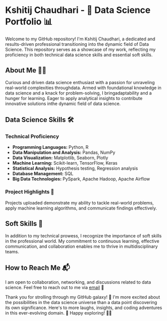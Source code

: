 # Kshitij Chaudhari - 🚀 Data Science Portfolio 📊

Welcome to my GitHub repository! I'm Kshitij Chaudhari, a dedicated and results-driven professional transitioning into the dynamic field of Data Science. This repository serves as a showcase of my work, reflecting my proficiency in both technical data science skills and essential soft skills.

## About Me 🧑‍💻

Curious and driven data science enthusiast with a passion for unraveling real-world complexities throughdata. Armed with foundational knowledge in data science and a knack for problem-solving, I bringadaptability and a hunger for learning. Eager to apply analytical insights to contribute innovative solutions inthe dynamic field of data science.

## Data Science Skills 🛠️

### Technical Proficiency
- **Programming Languages:** Python, R
- **Data Manipulation and Analysis:** Pandas, NumPy
- **Data Visualization:** Matplotlib, Seaborn, Plotly
- **Machine Learning:** Scikit-learn, TensorFlow, Keras
- **Statistical Analysis:** Hypothesis testing, Regression analysis
- **Database Management:** SQL
- **Big Data Technologies:** PySpark, Apache Hadoop, Apache Airflow

### Project Highlights 🌟

Projects uploaded demonstrate my ability to tackle real-world problems, apply machine learning algorithms, and communicate findings effectively.

## Soft Skills 🤝

In addition to my technical prowess, I recognize the importance of soft skills in the professional world. My commitment to continuous learning, effective communication, and collaboration enables me to thrive in multidisciplinary teams.

## How to Reach Me 📬

I am open to collaboration, networking, and discussions related to data science. Feel free to reach out to me via [email](mailto:chaudahri.kshitij2001@gmail.com) 📧

Thank you for strolling through my GitHub galaxy! 🌌 I'm more excited about the possibilities in the data science universe than a data point discovering its own significance. Here's to more laughs, insights, and coding adventures in this ever-evolving domain. 🚀 Happy exploring! 🤖✨
